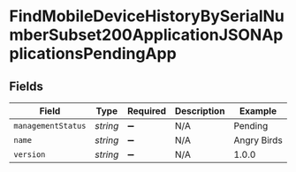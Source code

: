 # FindMobileDeviceHistoryBySerialNumberSubset200ApplicationJSONApplicationsPendingApp


## Fields

| Field              | Type               | Required           | Description        | Example            |
| ------------------ | ------------------ | ------------------ | ------------------ | ------------------ |
| `managementStatus` | *string*           | :heavy_minus_sign: | N/A                | Pending            |
| `name`             | *string*           | :heavy_minus_sign: | N/A                | Angry Birds        |
| `version`          | *string*           | :heavy_minus_sign: | N/A                | 1.0.0              |
